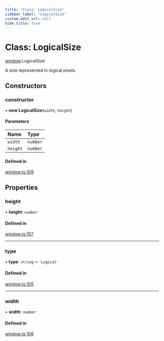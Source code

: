 ```yaml
---
title: "Class: LogicalSize"
sidebar_label: "LogicalSize"
custom_edit_url: null
hide_title: true
---
```


# Class: LogicalSize

[window](../modules/window.md).LogicalSize

A size represented in logical pixels.

## Constructors

### constructor

• **new LogicalSize**(`width`, `height`)

#### Parameters

| Name | Type |
| :------ | :------ |
| `width` | `number` |
| `height` | `number` |

#### Defined in

[window.ts:109](https://github.com/tauri-apps/tauri/blob/40d08a6/tooling/api/src/window.ts#L109)

## Properties

### height

• **height**: `number`

#### Defined in

[window.ts:107](https://github.com/tauri-apps/tauri/blob/40d08a6/tooling/api/src/window.ts#L107)

___

### type

• **type**: `string` = `'Logical'`

#### Defined in

[window.ts:105](https://github.com/tauri-apps/tauri/blob/40d08a6/tooling/api/src/window.ts#L105)

___

### width

• **width**: `number`

#### Defined in

[window.ts:106](https://github.com/tauri-apps/tauri/blob/40d08a6/tooling/api/src/window.ts#L106)
